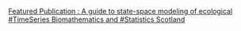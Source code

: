 [Featured Publication : A guide to state-space modeling of ecological #TimeSeries   Biomathematics and #Statistics Scotland](https://qi.tc/qi/111642)